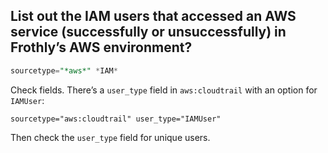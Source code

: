 ## List out the IAM users that accessed an AWS service (successfully or unsuccessfully) in Frothly’s AWS environment?
```sql    
sourcetype="*aws*" *IAM*
```
Check fields. There’s a ```user_type``` field in ```aws:cloudtrail``` with an option for ```IAMUser```:
```    
sourcetype="aws:cloudtrail" user_type="IAMUser"
```
Then check the ```user_type``` field for unique users.
